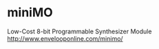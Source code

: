 # miniMO
Low-Cost 8-bit Programmable Synthesizer Module </br>
http://www.envelooponline.com/minimo/
